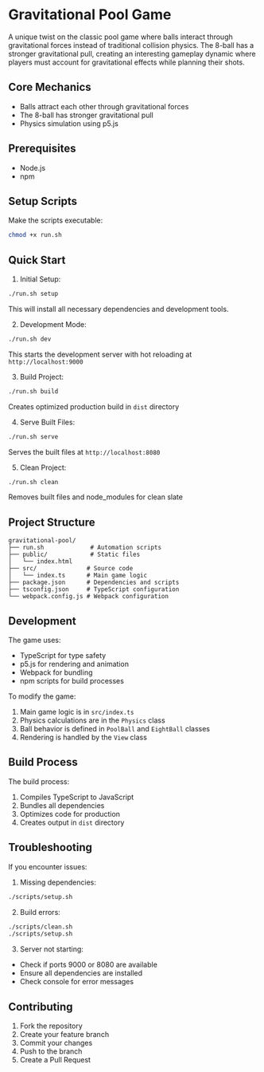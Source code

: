 # Gravitational Pool Game

A unique twist on the classic pool game where balls interact through gravitational forces instead of traditional collision physics. The 8-ball has a stronger gravitational pull, creating an interesting gameplay dynamic where players must account for gravitational effects while planning their shots.

## Core Mechanics
- Balls attract each other through gravitational forces
- The 8-ball has stronger gravitational pull
- Physics simulation using p5.js

## Prerequisites
- Node.js
- npm

## Setup Scripts

Make the scripts executable:
```bash
chmod +x run.sh
```

## Quick Start

1. Initial Setup:
```bash
./run.sh setup
```
This will install all necessary dependencies and development tools.

2. Development Mode:
```bash
./run.sh dev
```
This starts the development server with hot reloading at `http://localhost:9000`

3. Build Project:
```bash
./run.sh build
```
Creates optimized production build in `dist` directory

4. Serve Built Files:
```bash
./run.sh serve
```
Serves the built files at `http://localhost:8080`

5. Clean Project:
```bash
./run.sh clean
```
Removes built files and node_modules for clean slate

## Project Structure
```
gravitational-pool/
├── run.sh             # Automation scripts
├── public/            # Static files
│   └── index.html
├── src/              # Source code
│   └── index.ts      # Main game logic
├── package.json      # Dependencies and scripts
├── tsconfig.json     # TypeScript configuration
└── webpack.config.js # Webpack configuration
```

## Development

The game uses:
- TypeScript for type safety
- p5.js for rendering and animation
- Webpack for bundling
- npm scripts for build processes

To modify the game:
1. Main game logic is in `src/index.ts`
2. Physics calculations are in the `Physics` class
3. Ball behavior is defined in `PoolBall` and `EightBall` classes
4. Rendering is handled by the `View` class

## Build Process

The build process:
1. Compiles TypeScript to JavaScript
2. Bundles all dependencies
3. Optimizes code for production
4. Creates output in `dist` directory

## Troubleshooting

If you encounter issues:

1. Missing dependencies:
```bash
./scripts/setup.sh
```

2. Build errors:
```bash
./scripts/clean.sh
./scripts/setup.sh
```

3. Server not starting:
- Check if ports 9000 or 8080 are available
- Ensure all dependencies are installed
- Check console for error messages

## Contributing

1. Fork the repository
2. Create your feature branch
3. Commit your changes
4. Push to the branch
5. Create a Pull Request